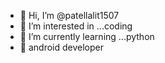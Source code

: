 - 👋 Hi, I’m @patellalit1507
- 👀 I’m interested in ...coding 
- 🌱 I’m currently learning ...python
- 📍 android developer

<!---
patellalit1507/patellalit1507 is a ✨ special ✨ repository because its `README.md` (this file) appears on your GitHub profile.
You can click the Preview link to take a look at your changes.
--->
